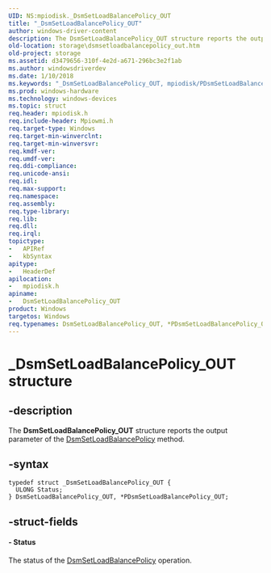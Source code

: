 ```yaml
---
UID: NS:mpiodisk._DsmSetLoadBalancePolicy_OUT
title: "_DsmSetLoadBalancePolicy_OUT"
author: windows-driver-content
description: The DsmSetLoadBalancePolicy_OUT structure reports the output parameter of the DsmSetLoadBalancePolicy method.
old-location: storage\dsmsetloadbalancepolicy_out.htm
old-project: storage
ms.assetid: d3479656-310f-4e2d-a671-296bc3e2f1ab
ms.author: windowsdriverdev
ms.date: 1/10/2018
ms.keywords: "_DsmSetLoadBalancePolicy_OUT, mpiodisk/PDsmSetLoadBalancePolicy_OUT, DsmSetLoadBalancePolicy_OUT, PDsmSetLoadBalancePolicy_OUT, *PDsmSetLoadBalancePolicy_OUT, structs-scsibus_f22d33bc-ce52-4369-8dd2-085c393a9107.xml, storage.dsmsetloadbalancepolicy_out, DsmSetLoadBalancePolicy_OUT structure [Storage Devices], PDsmSetLoadBalancePolicy_OUT structure pointer [Storage Devices], mpiodisk/DsmSetLoadBalancePolicy_OUT"
ms.prod: windows-hardware
ms.technology: windows-devices
ms.topic: struct
req.header: mpiodisk.h
req.include-header: Mpiowmi.h
req.target-type: Windows
req.target-min-winverclnt: 
req.target-min-winversvr: 
req.kmdf-ver: 
req.umdf-ver: 
req.ddi-compliance: 
req.unicode-ansi: 
req.idl: 
req.max-support: 
req.namespace: 
req.assembly: 
req.type-library: 
req.lib: 
req.dll: 
req.irql: 
topictype:
-	APIRef
-	kbSyntax
apitype:
-	HeaderDef
apilocation:
-	mpiodisk.h
apiname:
-	DsmSetLoadBalancePolicy_OUT
product: Windows
targetos: Windows
req.typenames: DsmSetLoadBalancePolicy_OUT, *PDsmSetLoadBalancePolicy_OUT
---
```


# _DsmSetLoadBalancePolicy_OUT structure


## -description


The <b>DsmSetLoadBalancePolicy_OUT</b> structure reports the output parameter of the <a href="https://msdn.microsoft.com/library/windows/hardware/ff552670">DsmSetLoadBalancePolicy</a> method.


## -syntax


````
typedef struct _DsmSetLoadBalancePolicy_OUT {
  ULONG Status;
} DsmSetLoadBalancePolicy_OUT, *PDsmSetLoadBalancePolicy_OUT;
````


## -struct-fields




#### - Status

The status of the <a href="https://msdn.microsoft.com/library/windows/hardware/ff552670">DsmSetLoadBalancePolicy</a> operation.

